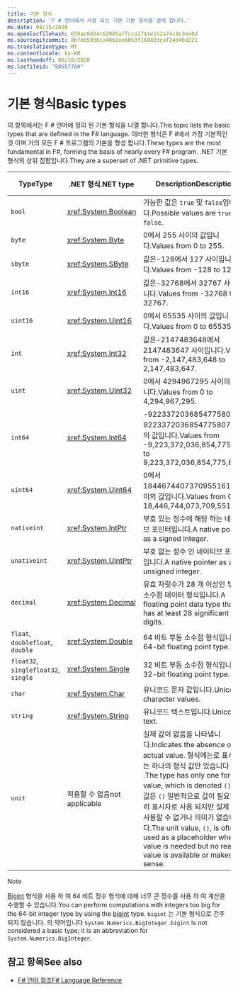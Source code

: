 ```yaml
---
title: 기본 형식
description: 'F # 언어에서 사용 되는 기본 기본 형식을 검색 합니다.'
ms.date: 08/15/2020
ms.openlocfilehash: 659ac8424c62985affcca1741e1b2a74c9c3ee8d
ms.sourcegitcommit: 8bfeb5930ca48b2ee6053f16082dcaf24d46d221
ms.translationtype: MT
ms.contentlocale: ko-KR
ms.lasthandoff: 08/18/2020
ms.locfileid: "88557700"
---
```

# <a name="basic-types"></a><span data-ttu-id="2eac6-103">기본 형식</span><span class="sxs-lookup"><span data-stu-id="2eac6-103">Basic types</span></span>

<span data-ttu-id="2eac6-104">이 항목에서는 F # 언어에 정의 된 기본 형식을 나열 합니다.</span><span class="sxs-lookup"><span data-stu-id="2eac6-104">This topic lists the basic types that are defined in the F# language.</span></span> <span data-ttu-id="2eac6-105">이러한 형식은 F #에서 가장 기본적인 것 이며 거의 모든 F # 프로그램의 기본을 형성 합니다.</span><span class="sxs-lookup"><span data-stu-id="2eac6-105">These types are the most fundamental in F#, forming the basis of nearly every F# program.</span></span> <span data-ttu-id="2eac6-106">.NET 기본 형식의 상위 집합입니다.</span><span class="sxs-lookup"><span data-stu-id="2eac6-106">They are a superset of .NET primitive types.</span></span>

|<span data-ttu-id="2eac6-107">Type</span><span class="sxs-lookup"><span data-stu-id="2eac6-107">Type</span></span>|<span data-ttu-id="2eac6-108">.NET 형식</span><span class="sxs-lookup"><span data-stu-id="2eac6-108">.NET type</span></span>|<span data-ttu-id="2eac6-109">Description</span><span class="sxs-lookup"><span data-stu-id="2eac6-109">Description</span></span>|<span data-ttu-id="2eac6-110">예제</span><span class="sxs-lookup"><span data-stu-id="2eac6-110">Example</span></span>|
|----|---------|-----------|-------|
|`bool`|<xref:System.Boolean>|<span data-ttu-id="2eac6-111">가능한 값은 `true` 및 `false`입니다.</span><span class="sxs-lookup"><span data-stu-id="2eac6-111">Possible values are `true` and `false`.</span></span>|`true`/`false`|
|`byte`|<xref:System.Byte>|<span data-ttu-id="2eac6-112">0에서 255 사이의 값입니다.</span><span class="sxs-lookup"><span data-stu-id="2eac6-112">Values from 0 to 255.</span></span>|`1uy`|
|`sbyte`|<xref:System.SByte>|<span data-ttu-id="2eac6-113">값은-128에서 127 사이입니다.</span><span class="sxs-lookup"><span data-stu-id="2eac6-113">Values from -128 to 127.</span></span>|`1y`|
|`int16`|<xref:System.Int16>|<span data-ttu-id="2eac6-114">값은-32768에서 32767 사이입니다.</span><span class="sxs-lookup"><span data-stu-id="2eac6-114">Values from -32768 to 32767.</span></span>|`1s`|
|`uint16`|<xref:System.UInt16>|<span data-ttu-id="2eac6-115">0에서 65535 사이의 값입니다.</span><span class="sxs-lookup"><span data-stu-id="2eac6-115">Values from 0 to 65535.</span></span>|`1us`|
|`int`|<xref:System.Int32>|<span data-ttu-id="2eac6-116">값은-2147483648에서 2147483647 사이입니다.</span><span class="sxs-lookup"><span data-stu-id="2eac6-116">Values from -2,147,483,648 to 2,147,483,647.</span></span>|`1`|
|`uint`|<xref:System.UInt32>|<span data-ttu-id="2eac6-117">0에서 4294967295 사이의 값입니다.</span><span class="sxs-lookup"><span data-stu-id="2eac6-117">Values from 0 to 4,294,967,295.</span></span>|`1u`|
|`int64`|<xref:System.Int64>|<span data-ttu-id="2eac6-118">-9223372036854775808에서 9223372036854775807 까지의 값입니다.</span><span class="sxs-lookup"><span data-stu-id="2eac6-118">Values from -9,223,372,036,854,775,808 to 9,223,372,036,854,775,807.</span></span>|`1L`|
|`uint64`|<xref:System.UInt64>|<span data-ttu-id="2eac6-119">0에서 18446744073709551615 사이의 값입니다.</span><span class="sxs-lookup"><span data-stu-id="2eac6-119">Values from 0 to 18,446,744,073,709,551,615.</span></span>|`1UL`|
|`nativeint`|<xref:System.IntPtr>|<span data-ttu-id="2eac6-120">부호 있는 정수에 해당 하는 네이티브 포인터입니다.</span><span class="sxs-lookup"><span data-stu-id="2eac6-120">A native pointer as a signed integer.</span></span>|`nativeint 1`|
|`unativeint`|<xref:System.UIntPtr>|<span data-ttu-id="2eac6-121">부호 없는 정수 인 네이티브 포인터입니다.</span><span class="sxs-lookup"><span data-stu-id="2eac6-121">A native pointer as an unsigned integer.</span></span>|`unativeint 1`|
|`decimal`|<xref:System.Decimal>|<span data-ttu-id="2eac6-122">유효 자릿수가 28 개 이상인 부동 소수점 데이터 형식입니다.</span><span class="sxs-lookup"><span data-stu-id="2eac6-122">A floating point data type that has at least 28 significant digits.</span></span>|`1.0`|
|<span data-ttu-id="2eac6-123">`float`, `double`</span><span class="sxs-lookup"><span data-stu-id="2eac6-123">`float`, `double`</span></span>|<xref:System.Double>|<span data-ttu-id="2eac6-124">64 비트 부동 소수점 형식입니다.</span><span class="sxs-lookup"><span data-stu-id="2eac6-124">A 64-bit floating point type.</span></span>|`1.0`|
|<span data-ttu-id="2eac6-125">`float32`, `single`</span><span class="sxs-lookup"><span data-stu-id="2eac6-125">`float32`, `single`</span></span>|<xref:System.Single>|<span data-ttu-id="2eac6-126">32 비트 부동 소수점 형식입니다.</span><span class="sxs-lookup"><span data-stu-id="2eac6-126">A 32-bit floating point type.</span></span>|`1.0f`|
|`char`|<xref:System.Char>|<span data-ttu-id="2eac6-127">유니코드 문자 값입니다.</span><span class="sxs-lookup"><span data-stu-id="2eac6-127">Unicode character values.</span></span>|`'c'`|
|`string`|<xref:System.String>|<span data-ttu-id="2eac6-128">유니코드 텍스트입니다.</span><span class="sxs-lookup"><span data-stu-id="2eac6-128">Unicode text.</span></span>|`"str"`|
|`unit`|<span data-ttu-id="2eac6-129">적용할 수 없음</span><span class="sxs-lookup"><span data-stu-id="2eac6-129">not applicable</span></span>|<span data-ttu-id="2eac6-130">실제 값이 없음을 나타냅니다.</span><span class="sxs-lookup"><span data-stu-id="2eac6-130">Indicates the absence of an actual value.</span></span> <span data-ttu-id="2eac6-131">형식에는로 표시 되는 하나의 형식 값만 있습니다 `()` .</span><span class="sxs-lookup"><span data-stu-id="2eac6-131">The type has only one formal value, which is denoted `()`.</span></span> <span data-ttu-id="2eac6-132">단위 값은 `()` 일반적으로 값이 필요한 자리 표시자로 사용 되지만 실제 값을 사용할 수 없거나 의미가 없습니다.</span><span class="sxs-lookup"><span data-stu-id="2eac6-132">The unit value, `()`, is often used as a placeholder where a value is needed but no real value is available or makes sense.</span></span>|`()`|

> [!NOTE]
> <span data-ttu-id="2eac6-133">[Bigint](https://fsharp.github.io/fsharp-core-docs/reference/fsharp-core-bigint.html) 형식을 사용 하 여 64 비트 정수 형식에 대해 너무 큰 정수를 사용 하 여 계산을 수행할 수 있습니다.</span><span class="sxs-lookup"><span data-stu-id="2eac6-133">You can perform computations with integers too big for the 64-bit integer type by using the [bigint](https://fsharp.github.io/fsharp-core-docs/reference/fsharp-core-bigint.html) type.</span></span> <span data-ttu-id="2eac6-134">`bigint` 는 기본 형식으로 간주 되지 않습니다. 의 약어입니다 `System.Numerics.BigInteger` .</span><span class="sxs-lookup"><span data-stu-id="2eac6-134">`bigint` is not considered a basic type; it is an abbreviation for `System.Numerics.BigInteger`.</span></span>

## <a name="see-also"></a><span data-ttu-id="2eac6-135">참고 항목</span><span class="sxs-lookup"><span data-stu-id="2eac6-135">See also</span></span>

- [<span data-ttu-id="2eac6-136">F# 언어 참조</span><span class="sxs-lookup"><span data-stu-id="2eac6-136">F# Language Reference</span></span>](index.md)
